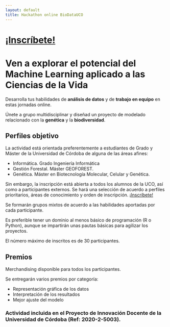 ```yaml
---
layout: default
title: Hackathon online BioDataUCO
---
```


# [¡Inscríbete!](https://forms.gle/M7BYgyrxZukiXfhAA)

# Ven a explorar el potencial del Machine Learning aplicado a las Ciencias de la Vida

Desarrolla tus habilidades de **análisis de datos** y de **trabajo en equipo** en estas jornadas online.

Únete a grupo multidisciplinar y diseñad un proyecto de modelado relacionado con la **genética** y la **biodiversidad**.

## Perfiles objetivo

La actividad está orientada preferentemente a estudiantes de Grado y Máster de la Universidad de Córdoba de alguna de las áreas afines:
* Informática. Grado Ingeniería Informática
* Gestión Forestal. Máster GEOFOREST. 
* Genética. Máster en Biotecnología Molecular, Celular y Genética.

Sin embargo, la inscripción está abierta a todos los alumnos de la UCO, así como a participantes externos. Se hará una selección de acuerdo a perfiles prioritarios, áreas de conocimiento y orden de inscripción. [¡Inscríbete!](https://forms.gle/M7BYgyrxZukiXfhAA)

Se formarán grupos mixtos de acuerdo a las habilidades aportadas por cada participante.

Es preferible tener un dominio al menos básico de programación (R o Python), aunque se impartirán unas pautas básicas para agilizar los proyectos.

El número máximo de inscritos es de 30 participantes. 

## Premios

Merchandising disponible para todos los participantes.

Se entregarán varios premios por categoría:
- Representación gráfica de los datos
- Interpretación de los resultados
- Mejor ajuste del modelo

### Actividad incluida en el Proyecto de Innovación Docente de la Universidad de Córdoba (Ref: 2020-2-5003).
